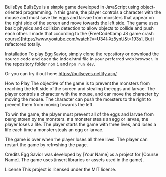 BullsEye
BullsEye is a simple game developed in JavaScript using object-oriented programming. In this game, the player controls a character with the mouse and must save the eggs and larvae from monsters that appear on the right side of the screen and move towards the left side. The game uses basic physics and collision detection to allow objects to collide and push each other.
I made that according to the (FreeCodeCamp JS game crash course)[https://www.youtube.com/watch?v=U34l-Xz5ynU&t=193s].
But i refactored totally.

Installation
To play Egg Savior, simply clone the repository or download the source code and open the index.html file in your preferred web browser.
In the repository folder `npm i` and `npm run dev`.

Or you can try it out here:
https://bullseyes.netlify.app/

How to Play
The objective of the game is to prevent the monsters from reaching the left side of the screen and stealing the eggs and larvae. The player controls a character with the mouse, and can move the character by moving the mouse. The character can push the monsters to the right to prevent them from moving towards the left.

To win the game, the player must prevent all of the eggs and larvae from being stolen by the monsters. If a monster steals an egg or larvae, the player loses a life. The player starts the game with three lives, and loses a life each time a monster steals an egg or larvae.

The game is over when the player loses all three lives. The player can restart the game by refreshing the page.

Credits
Egg Savior was developed by [Your Name] as a project for [Course Name]. The game uses [insert libraries or assets used in the game].

License
This project is licensed under the MIT license.
